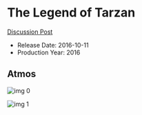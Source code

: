# The Legend of Tarzan

[Discussion Post](https://www.avsforum.com/threads/bass-eq-for-filtered-movies.2995212/post-58300856)

* Release Date: 2016-10-11
* Production Year: 2016

## Atmos

![img 0](https://i.imgur.com/BgwnESE.jpg)

![img 1](https://i.imgur.com/EOktc3G.jpg)

